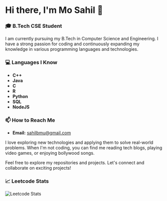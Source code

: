 # Hi there, I'm Mo Sahil 👋

### 🎓 B.Tech CSE Student

I am currently pursuing my B.Tech in Computer Science and Engineering. I have a strong passion for coding and continuously expanding my knowledge in various programming languages and technologies.

### 💻 Languages I Know

- **C++**
- **Java**
- **C**
- **R**
- **Python**
- **SQL**
- **NodeJS**

### 📫 How to Reach Me

- **Email:** [sahilbmu@gmail.com](mailto:sahilbmu@gmail.com)



I love exploring new technologies and applying them to solve real-world problems. When I'm not coding, you can find me reading tech blogs, playing video games, or enjoying bollywood songs.


Feel free to explore my repositories and projects. Let's connect and collaborate on exciting projects!

### 📈 Leetcode Stats

![Leetcode Stats](https://leetcard.jacoblin.cool/Mo-Sahill)
